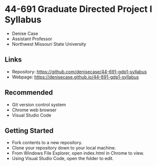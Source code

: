 # 44-691 Graduate Directed Project I Syllabus

* Denise Case
* Assistant Professor
* Northwest Missouri State University

## Links

* Repository: <https://github.com/denisecase/44-691-gdp1-syllabus>
* Webpage: <https://denisecase.github.io/44-691-gdp1-syllabus>

## Recommended

* Git version control system
* Chrome web browser
* Visual Studio Code

## Getting Started

* Fork contents to a new repository.
* Clone your repository down to your local machine.
* From Windows File Explorer, open index.html in Chrome to view.
* Using Visual Studio Code, open the folder to edit.
